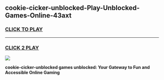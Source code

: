 
## cookie-cicker-unblocked-Play-Unblocked-Games-Online-43axt
<h3>
<a href="https://premium76.site?title=cookie-cicker-unblocked&ref=25A">CLICK TO PLAY</a></h3>
<hr>

<h3>
<a href="https://premium76.site?title=cookie-cicker-unblocked&ref=25A">CLICK 2 PLAY</a>
  
</h3>

<a href="https://premium76.site?title=cookie-cicker-unblocked&ref=25A"><img src="https://clearcache.store/games.png"></a>


**cookie-cicker-unblocked games unblocked: Your Gateway to Fun and Accessible Online Gaming**
